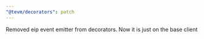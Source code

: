 ```yaml
---
"@tevm/decorators": patch
---
```


Removed eip event emitter from decorators. Now it is just on the base client
